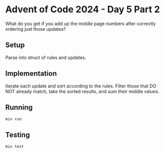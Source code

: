 # Advent of Code 2024 - Day 5 Part 2

What do you get if you add up the middle page numbers after correctly ordering
just those updates?

## Setup

Parse into struct of rules and updates.

## Implementation

Iterate each update and sort according to the rules. Filter those that DO NOT
already match, take the sorted results, and sum their middle values.

## Running

`mix run`

## Testing

`mix test`

